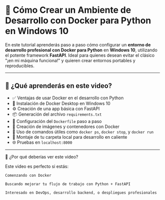 # 🐍 Cómo Crear un Ambiente de Desarrollo con Docker para Python en Windows 10

En este tutorial aprenderás paso a paso cómo configurar un **entorno de desarrollo profesional con Docker para Python** en **Windows 10**, utilizando el potente framework **FastAPI**. Ideal para quienes desean evitar el clásico "¡en mi máquina funciona!" y quieren crear entornos portables y reproducibles.

---

## 🎯 ¿Qué aprenderás en este video?

- ✅ Ventajas de usar Docker en el desarrollo con Python
- 🧰 Instalación de Docker Desktop en Windows 10
- ⚙️ Creación de una app básica con FastAPI
- 📦 Generación del archivo `requirements.txt`
- 🐳 Configuración del `Dockerfile` paso a paso
- 🔁 Creación de imágenes y contenedores con Docker
- 🧪 Uso de comandos útiles como `docker ps`, `docker stop`, y `docker run`
- 🔄 Montaje de tu carpeta local para desarrollo en caliente
- 🌐 Pruebas en `localhost:8000`

---


🚀 ¿Por qué deberías ver este video?

Este video es perfecto si estás:

    Comenzando con Docker

    Buscando mejorar tu flujo de trabajo con Python + FastAPI

    Interesado en DevOps, desarrollo backend, o despliegues profesionales



